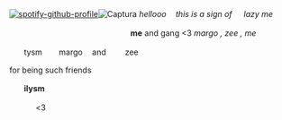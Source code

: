 [![spotify-github-profile](https://spotify-github-profile.kittinanx.com/api/view?uid=31x7nxf2ao2ae5e4d62yclnezpn4&cover_image=true&theme=default&show_offline=false&background_color=121212&interchange=false&bar_color=5c0000&bar_color_cover=true)](https://github.com/kittinan/spotify-github-profile)![Captura](https://github.com/user-attachments/assets/df4dd3e3-e8b1-4e7f-891f-17a4a0ed9ea7) *hellooo   ㅤ󠀠󠀠this  is a sign of   ㅤ󠀠 lazy me*


  ㅤ󠀠󠀠  ㅤ󠀠󠀠   ㅤ󠀠󠀠  ㅤ󠀠󠀠  ㅤ󠀠󠀠  ㅤ󠀠󠀠  ㅤ󠀠󠀠  ㅤ󠀠󠀠  ㅤ󠀠󠀠  ㅤ󠀠󠀠  ㅤ󠀠󠀠  ㅤ󠀠󠀠 ㅤ󠀠󠀠**me** and gang <3 *margo , zee , me*

 ㅤ󠀠󠀠ㅤ󠀠󠀠tysm ㅤ󠀠󠀠ㅤ󠀠󠀠margo
 ㅤ󠀠󠀠and  ㅤ󠀠󠀠ㅤ󠀠󠀠  zee  ㅤ󠀠󠀠ㅤ󠀠󠀠 ㅤ󠀠󠀠ㅤ󠀠󠀠


for being such friends

  ㅤ󠀠󠀠ㅤ󠀠󠀠**ilysm**


 ㅤ󠀠󠀠ㅤ󠀠󠀠 ㅤ <3 ㅤ󠀠󠀠ㅤ󠀠󠀠

  ㅤ󠀠󠀠ㅤ󠀠󠀠 ㅤ󠀠󠀠
